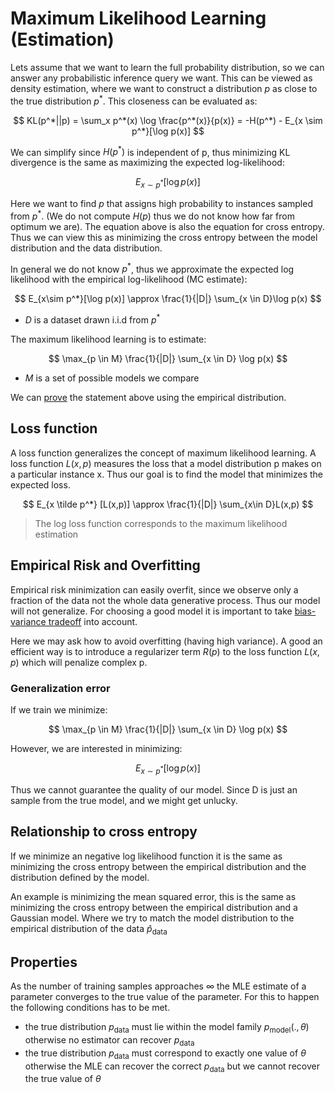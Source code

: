 # Maximum Likelihood Learning (Estimation)

Lets assume that we want to learn the full probability distribution, so we can answer any probabilistic inference query we want. This can be viewed as density estimation, where we want to construct a distribution $p$ as close to the true distribution $p^*$. This closeness can be evaluated as:

$$
KL(p^*||p) = \sum_x p^*(x) \log \frac{p^*(x)}{p(x)} = -H(p^*) - E_{x \sim p^*}[\log p(x)]
$$

We can simplify since $H(p^*)$ is independent of p, thus minimizing KL divergence is the same as maximizing the expected log-likelihood:

$$
E_{x \sim p^*}[\log p(x)]
$$

Here we want to find $p$ that assigns high probability to instances sampled from $p^*$. (We do not compute $H(p)$ thus we do not know how far from optimum we are). The equation above is also the equation for cross entropy. Thus we can view this as minimizing the cross entropy between the model distribution and the data distribution.

In general we do not know $p^*$, thus we approximate the expected log likelihood with the empirical log-likelihood (MC estimate):

$$
E_{x\sim p^*}[\log p(x)] \approx \frac{1}{|D|} \sum_{x \in D}\log p(x)
$$

* $D$ is a dataset drawn i.i.d from $p^*$

The maximum likelihood learning is to estimate:

$$
\max_{p \in M} \frac{1}{|D|} \sum_{x \in D} \log p(x)
$$

* $M$ is a set of possible models we compare

We can [prove](mle_kl_divergence_proof.md) the statement above using the empirical distribution.

## Loss function
A loss function generalizes the concept of maximum likelihood learning. A loss function $L(x,p)$ measures the loss that a model distribution p makes on a particular instance x. Thus our goal is to find the model that minimizes the expected loss.

$$
E_{x \tilde p^*} [L(x,p)] \approx \frac{1}{|D|} \sum_{x\in D}L(x,p) 
$$

>The log loss function corresponds to the maximum likelihood estimation

## Empirical Risk and Overfitting
Empirical risk minimization can easily overfit, since we observe only a fraction of the data not the whole data generative process. Thus our model will not generalize. For choosing a good model it is important to take [bias-variance tradeoff](bias_variance_tradeoff.md) into account.

Here we may ask how to avoid overfitting (having high variance). A good an efficient way is to introduce a regularizer term $R(p)$ to the loss function $L(x,p)$ which will penalize complex p.

### Generalization error

If we train we minimize:

$$
\max_{p \in M} \frac{1}{|D|} \sum_{x \in D} \log p(x)
$$

However, we are interested in minimizing:

$$
E_{x \sim p^*}[\log p(x)]
$$

Thus we cannot guarantee the quality of our model. Since D is just an sample from the true model, and we might get unlucky.


## Relationship to cross entropy
If we minimize an negative log likelihood function it is the same as minimizing the cross entropy between the empirical distribution and the distribution defined by the model. 

An example is minimizing the mean squared error, this is the same as minimizing the cross entropy between the empirical distribution and a Gaussian model. Where we try to match the model distribution to the empirical distribution of the data $\hat{p}_{\text{data}}$


## Properties

As the number of training samples approaches $\infty$ the MLE estimate of a parameter converges to the true value of the parameter. For this to happen the following conditions has to be met.

* the true distribution $p_{\text{data}}$ must lie within the model family $p_{\text{model}}(.,\theta)$ otherwise no estimator can recover $p_{\text{data}}$
* the true distribution $p_{\text{data}}$ must correspond to exactly one value of $\theta$ otherwise the MLE can recover the correct $p_{\text{data}}$ but we cannot recover the true value of $\theta$